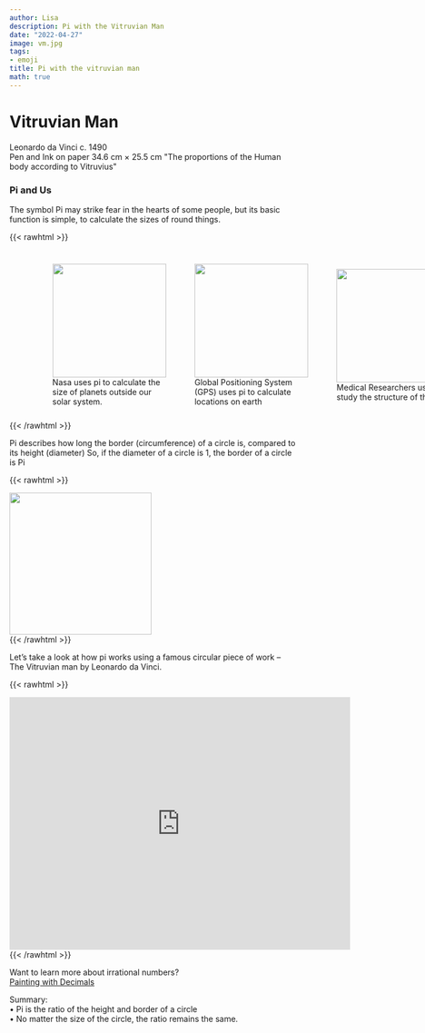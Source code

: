```yaml
---
author: Lisa
description: Pi with the Vitruvian Man
date: "2022-04-27"
image: vm.jpg
tags:
- emoji
title: Pi with the vitruvian man
math: true
---
```


# Vitruvian Man 
Leonardo da Vinci c. 1490  
Pen and Ink on paper
34.6 cm × 25.5 cm 
"The proportions of the Human body according to Vitruvius"


  
### Pi and Us

The symbol Pi may strike fear in the hearts of some people, but its basic function is simple, to calculate the sizes of round things.


{{< rawhtml >}}
<div style="display: flex; width:100%;padding-left:10%;align-items: center; ">
<div style="padding:5%;justify-content: center;">
<img src="/images/nasa.jpg" style="width:200px;"> 
<br> Nasa uses pi to calculate the size of planets outside our solar system.
</div>
<div style="padding:5%;justify-content: center;">
<img src="/images/gps.png" style="width:200px;box-shadow:none">
<br>Global Positioning System (GPS) uses pi to calculate locations on earth
</div>
<div style="padding:5%;justify-content: center;">
<img src="/images/pi.png" style="width:200px;">
<br>Medical Researchers use pi to study the structure of the eye.
</div>
</div>   
{{< /rawhtml >}}

Pi describes how long the border (circumference) of a circle is, compared to its height (diameter)
So, if the diameter of a circle is 1, the border of a circle is Pi  

{{< rawhtml >}}
<div class="center">
<img src="/images/circle-dem.svg" style="width:250px;box-shadow:none;">
</div>
{{< /rawhtml >}}

Let’s take a look at how pi works using a famous circular piece of work – The Vitruvian man by Leonardo da Vinci.   

{{< rawhtml >}}
<div class="center">
<iframe 
        src="https://editor.p5js.org/lisa-pinto/full/lFceus3wt"
        style="border-style: none;width: 600px; height: 445px"
        >
</iframe>
</div>
{{< /rawhtml >}}

Want to learn more about irrational numbers?  
[Painting with Decimals](/post/decimals-and-painting)

Summary:  
• Pi is the ratio of the height and border of a circle  
• No matter the size of the circle, the ratio remains the same.  